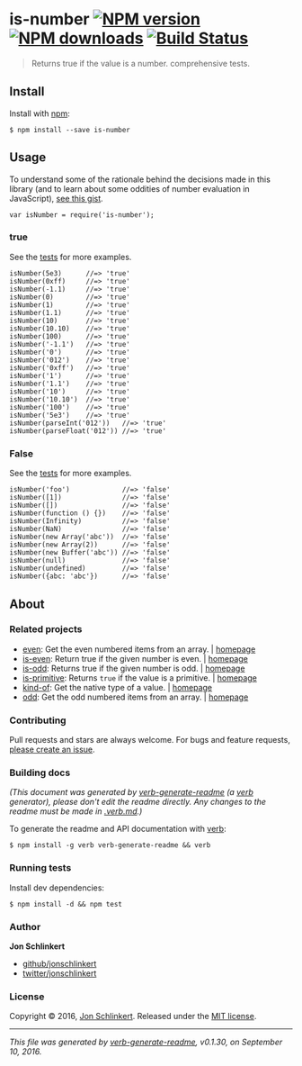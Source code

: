 <h1 id="is-number-%21npm-version-%21npm-downloads-%21build-status">is-number <a href="https://www.npmjs.com/package/is-number"><img src="https://img.shields.io/npm/v/is-number.svg?style=flat" alt="NPM version" /></a> <a href="https://npmjs.org/package/is-number"><img src="https://img.shields.io/npm/dm/is-number.svg?style=flat" alt="NPM downloads" /></a> <a href="https://travis-ci.org/jonschlinkert/is-number"><img src="https://img.shields.io/travis/jonschlinkert/is-number.svg?style=flat" alt="Build Status" /></a></h1>

<blockquote>
  <p>Returns true if the value is a number. comprehensive tests.</p>
</blockquote>

<h2 id="install">Install</h2>

<p>Install with <a href="https://www.npmjs.com/">npm</a>:</p>

<pre><code class="sh">$ npm install --save is-number
</code></pre>

<h2 id="usage">Usage</h2>

<p>To understand some of the rationale behind the decisions made in this library (and to learn about some oddities of number evaluation in JavaScript), <a href="https://gist.github.com/jonschlinkert/e30c70c713da325d0e81">see this gist</a>.</p>

<pre><code class="js">var isNumber = require('is-number');
</code></pre>

<h3 id="true">true</h3>

<p>See the <a href="./test.js">tests</a> for more examples.</p>

<pre><code class="js">isNumber(5e3)      //=&gt; 'true'
isNumber(0xff)     //=&gt; 'true'
isNumber(-1.1)     //=&gt; 'true'
isNumber(0)        //=&gt; 'true'
isNumber(1)        //=&gt; 'true'
isNumber(1.1)      //=&gt; 'true'
isNumber(10)       //=&gt; 'true'
isNumber(10.10)    //=&gt; 'true'
isNumber(100)      //=&gt; 'true'
isNumber('-1.1')   //=&gt; 'true'
isNumber('0')      //=&gt; 'true'
isNumber('012')    //=&gt; 'true'
isNumber('0xff')   //=&gt; 'true'
isNumber('1')      //=&gt; 'true'
isNumber('1.1')    //=&gt; 'true'
isNumber('10')     //=&gt; 'true'
isNumber('10.10')  //=&gt; 'true'
isNumber('100')    //=&gt; 'true'
isNumber('5e3')    //=&gt; 'true'
isNumber(parseInt('012'))   //=&gt; 'true'
isNumber(parseFloat('012')) //=&gt; 'true'
</code></pre>

<h3 id="false">False</h3>

<p>See the <a href="./test.js">tests</a> for more examples.</p>

<pre><code class="js">isNumber('foo')             //=&gt; 'false'
isNumber([1])               //=&gt; 'false'
isNumber([])                //=&gt; 'false'
isNumber(function () {})    //=&gt; 'false'
isNumber(Infinity)          //=&gt; 'false'
isNumber(NaN)               //=&gt; 'false'
isNumber(new Array('abc'))  //=&gt; 'false'
isNumber(new Array(2))      //=&gt; 'false'
isNumber(new Buffer('abc')) //=&gt; 'false'
isNumber(null)              //=&gt; 'false'
isNumber(undefined)         //=&gt; 'false'
isNumber({abc: 'abc'})      //=&gt; 'false'
</code></pre>

<h2 id="about">About</h2>

<h3 id="related-projects">Related projects</h3>

<ul>
<li><a href="https://www.npmjs.com/package/even">even</a>: Get the even numbered items from an array. | <a href="https://github.com/jonschlinkert/even" title="Get the even numbered items from an array.">homepage</a></li>
<li><a href="https://www.npmjs.com/package/is-even">is-even</a>: Return true if the given number is even. | <a href="https://github.com/jonschlinkert/is-even" title="Return true if the given number is even.">homepage</a></li>
<li><a href="https://www.npmjs.com/package/is-odd">is-odd</a>: Returns true if the given number is odd. | <a href="https://github.com/jonschlinkert/is-odd" title="Returns true if the given number is odd.">homepage</a></li>
<li><a href="https://www.npmjs.com/package/is-primitive">is-primitive</a>: Returns <code>true</code> if the value is a primitive.  | <a href="https://github.com/jonschlinkert/is-primitive" title="Returns <code>true</code> if the value is a primitive. ">homepage</a></li>
<li><a href="https://www.npmjs.com/package/kind-of">kind-of</a>: Get the native type of a value. | <a href="https://github.com/jonschlinkert/kind-of" title="Get the native type of a value.">homepage</a></li>
<li><a href="https://www.npmjs.com/package/odd">odd</a>: Get the odd numbered items from an array. | <a href="https://github.com/jonschlinkert/odd" title="Get the odd numbered items from an array.">homepage</a></li>
</ul>

<h3 id="contributing">Contributing</h3>

<p>Pull requests and stars are always welcome. For bugs and feature requests, <a href="../../issues/new">please create an issue</a>.</p>

<h3 id="building-docs">Building docs</h3>

<p><em>(This document was generated by <a href="https://github.com/verbose/verb-generate-readme">verb-generate-readme</a> (a <a href="https://github.com/verbose/verb">verb</a> generator), please don't edit the readme directly. Any changes to the readme must be made in <a href=".verb.md">.verb.md</a>.)</em></p>

<p>To generate the readme and API documentation with <a href="https://github.com/verbose/verb">verb</a>:</p>

<pre><code class="sh">$ npm install -g verb verb-generate-readme &amp;&amp; verb
</code></pre>

<h3 id="running-tests">Running tests</h3>

<p>Install dev dependencies:</p>

<pre><code class="sh">$ npm install -d &amp;&amp; npm test
</code></pre>

<h3 id="author">Author</h3>

<p><strong>Jon Schlinkert</strong></p>

<ul>
<li><a href="https://github.com/jonschlinkert">github/jonschlinkert</a></li>
<li><a href="http://twitter.com/jonschlinkert">twitter/jonschlinkert</a></li>
</ul>

<h3 id="license">License</h3>

<p>Copyright © 2016, <a href="https://github.com/jonschlinkert">Jon Schlinkert</a>.
Released under the <a href="https://github.com/jonschlinkert/is-number/blob/master/LICENSE">MIT license</a>.</p>

<hr />

<p><em>This file was generated by <a href="https://github.com/verbose/verb-generate-readme">verb-generate-readme</a>, v0.1.30, on September 10, 2016.</em></p>
